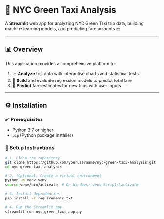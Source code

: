 # 🚖 NYC Green Taxi Analysis

A **Streamlit** web app for analyzing NYC Green Taxi trip data, building machine learning models, and predicting fare amounts 💵.

---

## 📊 Overview

This application provides a comprehensive platform to:

1. 📈 **Analyze** trip data with interactive charts and statistical tests  
2. 🤖 **Build** and evaluate regression models to predict total fare  
3. 🔮 **Predict** fare estimates for new trips with user inputs

---

## ⚙️ Installation

### ✅ Prerequisites

- Python 3.7 or higher
- `pip` (Python package installer)

### 🚀 Setup Instructions

```bash
# 1. Clone the repository
git clone https://github.com/yourusername/nyc-green-taxi-analysis.git
cd nyc-green-taxi-analysis

# 2. (Optional) Create a virtual environment
python -m venv venv
source venv/bin/activate  # On Windows: venv\Scripts\activate

# 3. Install dependencies
pip install -r requirements.txt

# 4. Run the Streamlit app
streamlit run nyc_green_taxi_app.py
